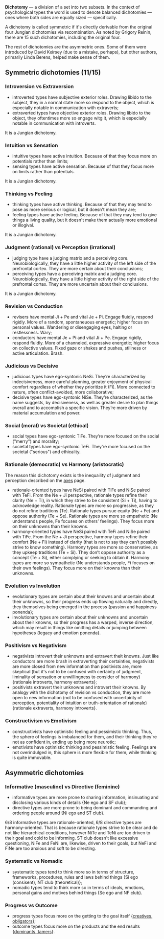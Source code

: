 **Dichotomy** — a division of a set into two subsets. In the context of psychological types the word is used to denote balanced dichotomies — ones where both sides are equally sized — specifically.

A dichotomy is called symmetric if it's directly derivable from the original four Jungian dichotomies via recombination. As noted by Grigory Reinin, there are 15 such dichotomies, including the original four.

The rest of dichotomies are the asymmetric ones. Some of them were introduced by David Keirsey (due to a mistake, perhaps), but other authors, primarily Linda Berens, helped make sense of them.

## Symmetric dichotomies (11/15)

### Introversion vs Extraversion

- introverted types have subjective exterior roles. Drawing libido to the subject, they in a normal state more so respond to the object, which is especially notable in communication with extraverts;
- extraverted types have objective exterior roles. Drawing libido to the object, they oftentimes more so engage witg it, which is especially notable in communication with introverts.

It is a Jungian dichotomy.

### Intuition vs Sensation

- intuitive types have active intuition. Because of that they focus more on potentials rather than limits;
- sensing types have active sensation. Because of that they focus more on limits rather than potentials.

It is a Jungian dichotomy.

### Thinking vs Feeling

- thinking types have active thinking. Because of that they may tend to pose as more serious or logical, but it doesn't mean they are;
- feeling types have active feeling. Because of that they may tend to give things a living quality, but it doesn't make them actually more emotional or illogival.

It is a Jungian dichotomy.

### Judgment (rational) vs Perception (irrational)

- judging type have a judging matrix and a perceiving core. Neurobiologically, they have a little higher activity of the left side of the prefrontal cortex. They are more certain about their conclusions;
- perceiving types have a perceiving matrix and a judging core. Neurobiologically, they have a little higher activity of the right side of the prefrontal cortex. They are more uncertain about their conclusions.

It is a Jungian dichotomy.

### Revision vs Conduction

- revisers have mental Ji + Pe and vital Je + Pi. Engage fluidly, respond rigidly. More of a random, spontaneuous energetic; higher focus on personal values. Wandering or disengaging eyes, halting or restlessness. Wary;
- conductors have mental Je + Pi and vital Ji + Pe. Engage rigidly, respond fluidly. More of a channeled, expressive energetic; higher focus on collective values. Fixed gaze or shakes and pushes, stillness or active articulation. Brash.

### Judicious vs Decisive

- judicious types have ego-syntonic NeSi. They’re characterized by indecisiveness, more careful planning, greater enjoyment of physical comfort regardless of whether they prioritize it (Fi). More connected to nature, often conflict-avoided, more collaborative;
- decisive types have ego-syntonic NiSe. They’re characterized, as the name suggests, by decisiveness, as well as greater desire to plan things overall and to accomplish a specific vision. They’re more driven by material accumulation and power.

### Social (moral) vs Societal (ethical)

- social types have ego-syntonic TiFe. They’re more focused on the social ("merry") and morality;
- societal types have ego-syntonic TeFi. They’re more focused on the societal ("serious") and ethicality.

### Rationale (democratic) vs Harmony (aristocratic)

The reason this dichotomy exists is the inequaility of judgment and perception described on the [axes](https://your-trickster.github.io/functions#axes) page.

- rationale-oriented types have NeSi paired with TiFe and NiSe paired with TeFi. From the Ne + Ji perspective, rationale types refine their clarity (Ne + Ti), in which they strive to be consistent (Si + Ti), having to acknowledge reality. Rationale types are more so progressive, as they do not refine traditions (Te). Rationale types pursue equity (Ne + Fe) and oppose authority (Te + Se). Rationale types are more so empathetic (Ne understands people, Fe focuses on others' feelings). They focus more on their unknowns than their knowns.
- harmony-oriented types have NeSi paired with TeFi and NiSe paired with TiFe. From the Ne + Ji perspective, harmony types refine their comfort (Ne + Fi) instead of clarity (that is not to say they can’t possibly strive to know something). Harmony types are more so conservative, as they upkeep traditions (Te + Si). They don’t oppose authority as a concept (Te + Si), either complying or seeking to obtain it. Harmony types are more so sympathetic (Ne understands people, Fi focuses on their own feelings). They focus more on their knowns than their unknowns.

### Evolution vs Involution

- evolutionary types are certain about their knowns and uncertain about their unknowns, so their progress ends up flowing naturally and directly, they themselves being emerged in the process {passion and happiness ponenda};
- involutionary types are certain about their unknowns and uncertain about their knowns, so their progress has a warped, inverse direction, which may result in things like omitting details or jumping between hypotheses {legacy and emotion ponenda}.

### Positivism vs Negativism

- negativists introvert their unknowns and extravert theit knowns. Just like conductors are more brash in extraverting their certainties, negativists are more closed from new information than positivists are, more skeptical (but it's not to be confused with certainty of judgment, liminality of sensation or unwillingness to consider of harmony) {rationale introverts, harmony extraverts};
- positivists extravert their unknowns and introvert their knowns. By analogy with the dichotomy of revision vs conduction, they are more open to new information (not to be confused with uncertainty of perception, potentiality of intuition or truth-orientation of rationale) {rationale extraverts, harmony introverts}.

### Constructivism vs Emotivism

- constructivists have optimistic feeling and pessimistic thinking. Thus, the sphere of feelings is imbalanced for them, and their thinking they're not as confident in, ending up being more neurotic;
- emotivists have optimistic thinking and pessimistic feeling. Feelings are not overindulged in, this sphere is more flexible for them, while thinking is quite immovable.

## Asymmetric dichotomies

### Informative (masculine) vs Directive (feminine)

- informative types are more prone to sharing information, insinuating and disclosing various kinds of details {Ne ego and SF club};
- directive types are more prone to being dominant and commanding and ordering people around {Ni ego and ST club}.

6/8 informative types are rationale-oriented, 6/8 directive types are harmony-oriented.
That is because rationale types strive to be clear and do not like hierarchical conditions, however NiTe and TeNi are too driven to their goal and cold to be informing.
ST club doesn't like excessive questioning, NiFe and FeNi are, likewise, driven to their goals, but NeFi and FiNe are too anxious and soft to be directing.

### Systematic vs Nomadic

- systematic types tend to think more so in terms of structure, frameworks, procedures, rules and laws behind things {Si ego (consisent), NT club (theoretical)};
- nomadic types tend to think more so in terms of ideals, emotions, personal gains and motives behind things {Se ego and NF club}.

### Progress vs Outcome

- progress types focus more on the getting to the goal itself {[creatives, obligators](https://your-trickster.github.io/tetrachotomies#interaction-styles)};
- outcome types focus more on the products and the end results {[dominants, tamers](https://your-trickster.github.io/tetrachotomies#interaction-styles)}.
